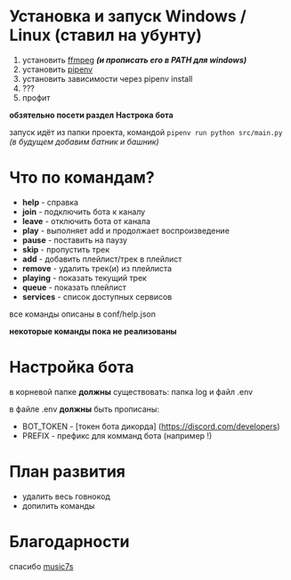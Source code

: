 # Установка и запуск Windows / Linux (ставил на убунту)
1. установить [ffmpeg](https://ffmpeg.org/) ***(и прописать его в PATH для windows)***
2. установить [pipenv](https://pypi.org/project/pipenv/) 
3. установить зависимости через pipenv install
4. ???
5. профит

**обзятельно посети раздел Настрока бота**

запуск идёт из папки проекта, командой `pipenv run python src/main.py` *(в будущем добавим батник и башник)*

# Что по командам?
* **help**     - справка
* **join**     - подключить бота к каналу
* **leave**    - отключить бота от канала
* **play**     - выполняет add и продолжает воспроизведение
* **pause**    - поставить на паузу
* **skip**     - пропустить трек
* **add**      - добавить плейлист/трек в плейлист
* **remove**   - удалить трек(и) из плейлиста
* **playing**  - показать текущий трек
* **queue**    - показать плейлист
* **services** - список доступных сервисов

все команды описаны в conf/help.json

**некоторые команды пока не реализованы**

# Настройка бота
в корневой папке **должны** существовать: папка log и файл .env

в файле .env **должны** быть прописаны:
 * BOT_TOKEN - [токен бота дикорда] (https://discord.com/developers)
 * PREFIX - префикс для комманд бота (например !)
 
# План развития
 * удалить весь говнокод
 * допилить команды

# Благодарности
спасибо [music7s](https://vk.music7s.cc/)
